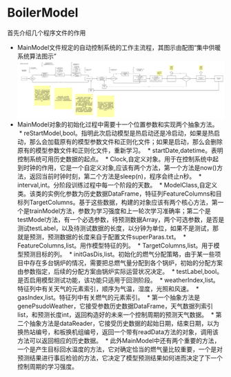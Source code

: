 # BoilerModel
首先介绍几个程序文件的作用
* MainModel文件规定的自动控制系统的工作主流程，其图示由配图“集中供暖系统算法图示”
![集中供暖系统算法图示](https://github.com/xiaojianyang820/BoilerModel/blob/master/%E9%9B%86%E4%B8%AD%E4%BE%9B%E6%9A%96%E7%B3%BB%E7%BB%9F%E7%AE%97%E6%B3%95%E5%9B%BE%E7%A4%BA.png)
* MainModel对象的初始化过程中需要十一个位置参数和实现两个抽象方法。
  * reStartModel,bool。指明此次启动模型是热启动还是冷启动，如果是热启动，那么会加载原有的模型参数文件和正则化文件；如果是启动，那么会删除原有的模型参数文件和正则化文件，重新学习。
  * startDate,datetime。表明控制系统可用历史数据的起点。
  * Clock,自定义对象。用于在控制系统中起到时钟的作用，它是一个自定义对象,应该有两个方法，第一个方法是now()方法，返回当前时钟时刻，第二个方法是sleep(n)，程序会终止n秒。
  * interval,int。分阶段训练过程中每一个阶段的天数。
  * ModelClass,自定义类。该类的实例化参数为历史数据DataFrame，特征列FeatureColumns和目标列TargetColumns。基于这些数据，构建的对象应该有两个核心方法，第一个是trainModel方法，参数为学习强度和上一轮次学习准确率；第二个是testModel方法，有一个必选参数，待预测数据Array，两个可选参数，是否是测试testLabel，以及待测试数据的长度，以分钟为单位，如果不是测试，那就是预测，预测数据的长度来自于配置文件superParas.txt。
  * FeatureColumns,list。用作模型特征的列。
  * TargetColumns,list。用于模型预测目标的列。
  * initGasDis,list。初始化的燃气分配策略，由于某一些项目中存在多台锅炉的情况，需要把总燃气量分配到各个锅炉，初始的分配方案由参数指定，后续的分配方案由锅炉实际运营状况决定。
  * testLabel,bool。是否启用模型测试功能，该功能只适用于回测阶段。
  * weatherIndex,list。特征列中有关天气的元素索引，顺序为气温，湿度，光照和风速。
  * gasIndex,list。特征列中有关燃气的元素索引。
  * 第一个抽象方法是genePsudoWeather，它接受参数历史数据DataFrame，天气数据列索引list，和预测长度int，返回构造好的未来一个控制周期的预测天气数据。
  * 第二个抽象方法是dataReader，它接受历史数据的起始日期，结束日期，以为换热站编号，和板换机组编号，返回一个带有readData方法的对象，调用该方法可以返回相应的历史数据。
  * 此外MainModel中还有两个重要的方法，一个是产生目标回水温度的方法，它对确定恰当的燃气量比较重要，一个是对预测结果进行事后检验的方法，它决定了模型预测结果如何进而决定了下一个控制周期的学习强度。
